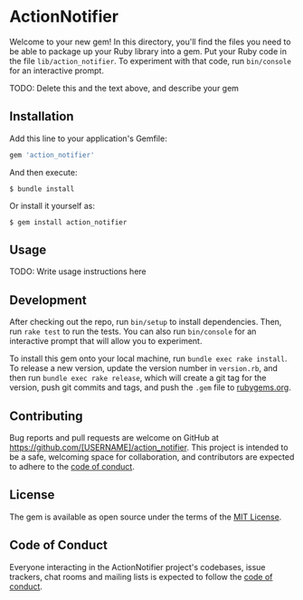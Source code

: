 # ActionNotifier

Welcome to your new gem! In this directory, you'll find the files you need to be able to package up your Ruby library into a gem. Put your Ruby code in the file `lib/action_notifier`. To experiment with that code, run `bin/console` for an interactive prompt.

TODO: Delete this and the text above, and describe your gem

## Installation

Add this line to your application's Gemfile:

```ruby
gem 'action_notifier'
```

And then execute:

    $ bundle install

Or install it yourself as:

    $ gem install action_notifier

## Usage

TODO: Write usage instructions here

## Development

After checking out the repo, run `bin/setup` to install dependencies. Then, run `rake test` to run the tests. You can also run `bin/console` for an interactive prompt that will allow you to experiment.

To install this gem onto your local machine, run `bundle exec rake install`. To release a new version, update the version number in `version.rb`, and then run `bundle exec rake release`, which will create a git tag for the version, push git commits and tags, and push the `.gem` file to [rubygems.org](https://rubygems.org).

## Contributing

Bug reports and pull requests are welcome on GitHub at https://github.com/[USERNAME]/action_notifier. This project is intended to be a safe, welcoming space for collaboration, and contributors are expected to adhere to the [code of conduct](https://github.com/[USERNAME]/action_notifier/blob/master/CODE_OF_CONDUCT.md).


## License

The gem is available as open source under the terms of the [MIT License](https://opensource.org/licenses/MIT).

## Code of Conduct

Everyone interacting in the ActionNotifier project's codebases, issue trackers, chat rooms and mailing lists is expected to follow the [code of conduct](https://github.com/[USERNAME]/action_notifier/blob/master/CODE_OF_CONDUCT.md).
